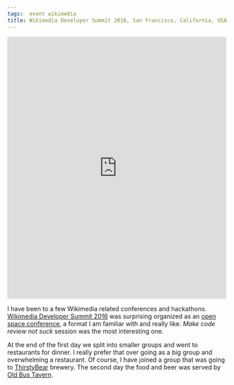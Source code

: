 ```yaml
---
tags:  event wikimedia
title: Wikimedia Developer Summit 2016, San Francisco, California, USA
---
```

<iframe src="https://www.facebook.com/plugins/post.php?href=https%3A%2F%2Fwww.facebook.com%2Fmedia%2Fset%2F%3Fset%3Da.10154113483962290.1073741858.735252289%26type%3D3&width=500" width="500" height="597" style="border:none;overflow:hidden" scrolling="no" frameborder="0" allowTransparency="true"></iframe>

I have been to a few Wikimedia related conferences and hackathons. [Wikimedia Developer Summit 2016](https://www.mediawiki.org/wiki/Wikimedia_Developer_Summit_2016) was surprising organized as an [open space conference](https://en.wikipedia.org/wiki/Open_Space_Technology), a format I am familiar with and really like. *Make code review not suck* session was the most interesting one.

At the end of the first day we split into smaller groups and went to restaurants for dinner. I really prefer that over going as a big group and overwhelming a restaurant. Of course, I have joined a group that was going to [ThirstyBear](http://thirstybear.com/) brewery. The second day the food and beer was served by [Old Bus Tavern](http://www.oldbustavern.com/).
